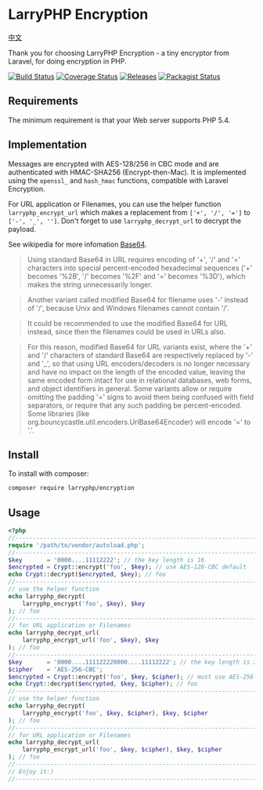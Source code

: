 LarryPHP Encryption
===================

[中文](https://github.com/Lofanmi/encryption/blob/master/README_zh-CN.md)

Thank you for choosing LarryPHP Encryption - a tiny encryptor from Laravel, for doing encryption in PHP.

[![Build Status](https://travis-ci.org/Lofanmi/encryption.svg?branch=master)](https://travis-ci.org/Lofanmi/encryption.svg)
[![Coverage Status](https://img.shields.io/codecov/c/github/Lofanmi/encryption.svg)](https://codecov.io/github/Lofanmi/encryption)
[![Releases](https://img.shields.io/github/release/Lofanmi/encryption.svg)](https://github.com/Lofanmi/encryption/releases/latest)
[![Packagist Status](https://img.shields.io/packagist/v/larryphp/encryption.svg)](https://packagist.org/packages/larryphp/encryption)

Requirements
------------

The minimum requirement is that your Web server supports PHP 5.4.

Implementation
--------------

Messages are encrypted with AES-128/256 in CBC mode and are authenticated with HMAC-SHA256 (Encrypt-then-Mac). It is implemented using the `openssl_` and `hash_hmac` functions, compatible with Laravel Encryption.

For URL application or Filenames, you can use the helper function `larryphp_encrypt_url` which makes a replacement from `['+', '/', '=']` to `['-', '_', '']`. Don't forget to use `larryphp_decrypt_url` to decrypt the payload.

See wikipedia for more infomation [Base64](https://en.wikipedia.org/wiki/Base64#RFC_3548).

>Using standard Base64 in URL requires encoding of '+', '/' and '=' characters into special percent-encoded hexadecimal sequences ('+' becomes '%2B', '/' becomes '%2F' and '=' becomes '%3D'), which makes the string unnecessarily longer.

>Another variant called modified Base64 for filename uses '-' instead of '/', because Unix and Windows filenames cannot contain '/'.

>It could be recommended to use the modified Base64 for URL instead, since then the filenames could be used in URLs also.

>For this reason, modified Base64 for URL variants exist, where the '+' and '/' characters of standard Base64 are respectively replaced by '-' and '_', so that using URL encoders/decoders is no longer necessary and have no impact on the length of the encoded value, leaving the same encoded form intact for use in relational databases, web forms, and object identifiers in general. Some variants allow or require omitting the padding '=' signs to avoid them being confused with field separators, or require that any such padding be percent-encoded. Some libraries (like org.bouncycastle.util.encoders.UrlBase64Encoder) will encode '=' to '.'.

Install
-------

To install with composer:

```sh
composer require larryphp/encryption
```

Usage
-----

```php
<?php
//------------------------------------------------------------------------------
require '/path/to/vendor/autoload.php';
//------------------------------------------------------------------------------
$key       = '0000....11112222'; // the key length is 16
$encrypted = Crypt::encrypt('foo', $key); // use AES-128-CBC default
echo Crypt::decrypt($encrypted, $key); // foo
//------------------------------------------------------------------------------
// use the helper function
echo larryphp_decrypt(
    larryphp_encrypt('foo', $key), $key
); // foo
//------------------------------------------------------------------------------
// for URL application or Filenames
echo larryphp_decrypt_url(
    larryphp_encrypt_url('foo', $key), $key
); // foo
//------------------------------------------------------------------------------
$key       = '0000....111122220000....11112222'; // the key length is 32
$cipher    = 'AES-256-CBC';
$encrypted = Crypt::encrypt('foo', $key, $cipher); // must use AES-256-CBC
echo Crypt::decrypt($encrypted, $key, $cipher); // foo
//------------------------------------------------------------------------------
// use the helper function
echo larryphp_decrypt(
    larryphp_encrypt('foo', $key, $cipher), $key, $cipher
); // foo
//------------------------------------------------------------------------------
// for URL application or Filenames
echo larryphp_decrypt_url(
    larryphp_encrypt_url('foo', $key, $cipher), $key, $cipher
); // foo
//------------------------------------------------------------------------------
// Enjoy it:)
//------------------------------------------------------------------------------
```
